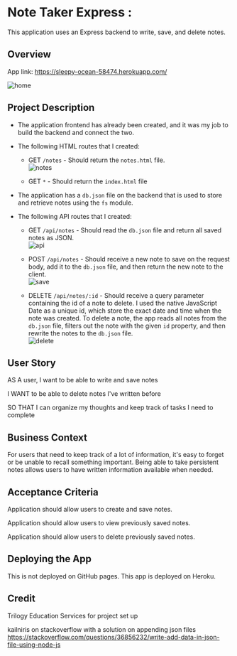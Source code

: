 # Note Taker Express :

This application uses an Express backend to write, save, and delete notes.

## Overview

App link: https://sleepy-ocean-58474.herokuapp.com/

![home](https://user-images.githubusercontent.com/57735283/98990936-fe701f80-24df-11eb-9dbb-24536d13b2ab.PNG)

## Project Description

* The application frontend has already been created, and it was my job to build the backend and connect the two.

* The following HTML routes that I created:

  * GET `/notes` - Should return the `notes.html` file. <br>
  ![notes](https://user-images.githubusercontent.com/57735283/99102442-edccb180-2592-11eb-8a54-231d432d39cb.gif)

  * GET `*` - Should return the `index.html` file

* The application has a `db.json` file on the backend that is used to store and retrieve notes using the `fs` module.

* The following API routes that I created:

  * GET `/api/notes` - Should read the `db.json` file and return all saved notes as JSON. <br>
  ![api](https://user-images.githubusercontent.com/57735283/99102425-e907fd80-2592-11eb-9080-d02521a5a45e.gif)

  * POST `/api/notes` - Should receive a new note to save on the request body, add it to the `db.json` file, and then return the new note to the client. <br>
  ![save](https://user-images.githubusercontent.com/57735283/99102445-edccb180-2592-11eb-80c9-a7b2cd75a3a9.gif)

  * DELETE `/api/notes/:id` - Should receive a query parameter containing the id of a note to delete. I used the native JavaScript Date as a unique id, which store the exact date and time when the note was created. To delete a note, the app reads all notes from the `db.json` file, filters out the note with the given `id` property, and then rewrite the notes to the `db.json` file. <br>
  ![delete](https://user-images.githubusercontent.com/57735283/99102428-ea392a80-2592-11eb-9361-f7444dc71197.gif)

## User Story

AS A user, I want to be able to write and save notes

I WANT to be able to delete notes I've written before

SO THAT I can organize my thoughts and keep track of tasks I need to complete

## Business Context

For users that need to keep track of a lot of information, it's easy to forget or be unable to recall something important. Being able to take persistent notes allows users to have written information available when needed.

## Acceptance Criteria

Application should allow users to create and save notes.

Application should allow users to view previously saved notes.

Application should allow users to delete previously saved notes.

## Deploying the App

This is not deployed on GitHub pages. This app is deployed on Heroku.

## Credit
Trilogy Education Services for project set up

kailniris on stackoverflow with a solution on appending json files https://stackoverflow.com/questions/36856232/write-add-data-in-json-file-using-node-js
